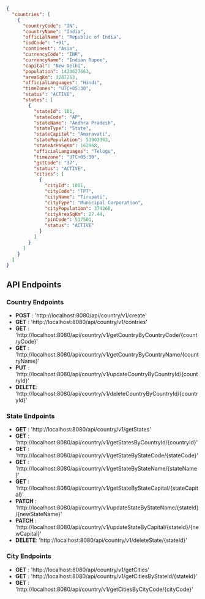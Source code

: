 ```json

{
  "countries": [
    {
      "countryCode": "IN",
      "countryName": "India",
      "officialName": "Republic of India",
      "isdCode": "+91",
      "continent": "Asia",
      "currencyCode": "INR",
      "currencyName": "Indian Rupee",
      "capital": "New Delhi",
      "population": 1428627663,
      "areaSqKm": 3287263,
      "officialLanguages": "Hindi",
      "timeZones": "UTC+05:30",
      "status": "ACTIVE",
      "states": [
        {
          "stateId": 101,
          "stateCode": "AP",
          "stateName": "Andhra Pradesh",
          "stateType": "State",
          "stateCapital": "Amaravati",
          "statePopulation": 53903393,
          "stateAreaSqKm": 162968,
          "officialLanguages": "Telugu",
          "timezone": "UTC+05:30",
          "gstCode": "37",
          "status": "ACTIVE",
          "cities": [
            {
              "cityId": 1001,
              "cityCode": "TPT",
              "cityName": "Tirupati",
              "cityType": "Municipal Corporation",
              "cityPopulation": 374260,
              "cityAreaSqKm": 27.44,
              "pinCode": 517501,
              "status": "ACTIVE"
            }
          ]
        }
      ]
    }
  ]
}


```

## API Endpoints
### Country Endpoints

* **POST**  : 'http://localhost:8080/api/country/v1/create'
* **GET**   : 'http://localhost:8080/api/country/v1/contries'
* **GET**   : 'http://localhost:8080/api/country/v1/getCountryByCountryCode/{countryCode}'
* **GET**   : 'http://localhost:8080/api/country/v1/getCountryByCountryName/{countryName}'
* **PUT**   : 'http://localhost:8080/api/country/v1/updateCountryByCountryId/{countryId}'
* **DELETE**: 'http://localhost:8080/api/country/v1/deleteCountryByCountryId/{countryId}'

### State Endpoints

* **GET**   : 'http://localhost:8080/api/country/v1/getStates'
* **GET**   : 'http://localhost:8080/api/country/v1/getStatesByCountryId/{countryId}'
* **GET**   : 'http://localhost:8080/api/country/v1/getStateByStateCode/{stateCode}'
* **GET**	: 'http://localhost:8080/api/country/v1/getStateByStateName/{stateName}'	
* **GET**   : 'http://localhost:8080/api/country/v1/getStateByStateCapital/{stateCapital}'
* **PATCH** : 'http://localhost:8080/api/country/v1/updateStateByStateName/{stateId}/{newStateName}'	 
* **PATCH**	: 'http://localhost:8080/api/country/v1/updateStateByCapital/{stateId}/{newCapital}'	
* **DELETE**: 'http://localhost:8080/api/country/v1/deleteState/{stateId}'	

### City Endpoints

* **GET**   : 'http://localhost:8080/api/country/v1/getCities'
* **GET**   : 'http://localhost:8080/api/country/v1/getCitiesByStateId/{stateId}'
* **GET**   : 'http://localhost:8080/api/country/v1/getCitiesByCityCode/{cityCode}'